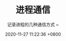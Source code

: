 ---
layout: post
title:  "进程通信"
date:   2020-11-27 11:22:36 +0800
tags: OS
subtitle: '记录进程的几种通信方式 ~'
---